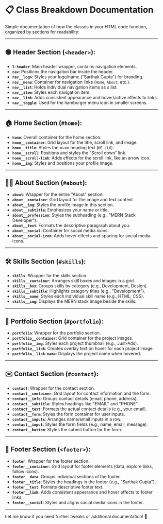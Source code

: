 # 📋 Class Breakdown Documentation

Simple documentation of how the classes in your HTML code function, organized by sections for readability:  

---

## 🟢 Header Section (`<header>`):  
- **`l-header`**: Main header wrapper, contains navigation elements.  
- **`nav`**: Positions the navigation bar inside the header.  
- **`nav__logo`**: Styles your logo/name ("Sarthak Gupta") for branding.  
- **`nav__menu`**: Container for navigation links (`Home`, `About`, etc.).  
- **`nav__list`**: Holds individual navigation items as a list.  
- **`nav__item`**: Styles each navigation item.  
- **`nav__link`**: Adds consistent appearance and hover/active effects to links.  
- **`nav__toggle`**: Used for the hamburger menu icon in smaller screens.  

---

## 🏠 Home Section (`#home`):  
- **`home`**: Overall container for the home section.  
- **`home__container`**: Grid layout for the title, scroll link, and image.  
- **`home__title`**: Styles the main heading text (`HE LLO`).  
- **`home__scroll`**: Positions and styles the "Scroll down" link.  
- **`home__scroll-link`**: Adds effects for the scroll link, like an arrow icon.  
- **`home__img`**: Styles and positions your profile image.  

---

## 🧑‍💼 About Section (`#about`):  
- **`about`**: Wrapper for the entire "About" section.  
- **`about__container`**: Grid layout for the image and text content.  
- **`about__img`**: Styles the profile image in this section.  
- **`about__subtitle`**: Emphasizes your name or title.  
- **`about__profession`**: Styles the subheading (e.g., "MERN Stack Developer").  
- **`about__text`**: Formats the descriptive paragraph about you.  
- **`about__social`**: Container for social media icons.  
- **`about__social-icon`**: Adds hover effects and spacing for social media icons.  

---

## 🛠️ Skills Section (`#skills`):  
- **`skills`**: Wrapper for the skills section.  
- **`skills__container`**: Arranges skill boxes and images in a grid.  
- **`skills__box`**: Groups skills by category (e.g., Development, Design).  
- **`skills__subtitle`**: Highlights category titles (e.g., "Development").  
- **`skills__name`**: Styles each individual skill name (e.g., HTML, CSS).  
- **`skills__img`**: Displays the MERN stack image beside the skills.  

---

## 🎨 Portfolio Section (`#portfolio`):  
- **`portfolio`**: Wrapper for the portfolio section.  
- **`portfolio__container`**: Grid container for the project images.  
- **`portfolio__img`**: Styles each project thumbnail (e.g., Just-Ads).  
- **`portfolio__link`**: Creates overlay text on hover for each project image.  
- **`portfolio__link-name`**: Displays the project name when hovered.  

---

## ✉️ Contact Section (`#contact`):  
- **`contact`**: Wrapper for the contact section.  
- **`contact__container`**: Grid layout for contact information and the form.  
- **`contact__info`**: Groups contact details (email, phone, address).  
- **`contact__subtitle`**: Styles headings like "EMAIL" and "PHONE".  
- **`contact__text`**: Formats the actual contact details (e.g., your email).  
- **`contact__form`**: Styles the form container for user inputs.  
- **`contact__inputs`**: Arranges name/email inputs in a row.  
- **`contact__input`**: Styles the form fields (e.g., name, email, message).  
- **`contact__button`**: Styles the submit button for the form.  

---

## 🔗 Footer Section (`<footer>`):  
- **`footer`**: Wrapper for the footer section.  
- **`footer__container`**: Grid layout for footer elements (data, explore links, follow icons).  
- **`footer__data`**: Groups individual sections of the footer.  
- **`footer__title`**: Styles the headings in the footer (e.g., "Sarthak Gupta").  
- **`footer__text`**: Formats descriptive footer text.  
- **`footer__link`**: Adds consistent appearance and hover effects to footer links.  
- **`footer__social`**: Styles and aligns social media icons in the footer.  

---

Let me know if you need further tweaks or additional documentation! 🚀

